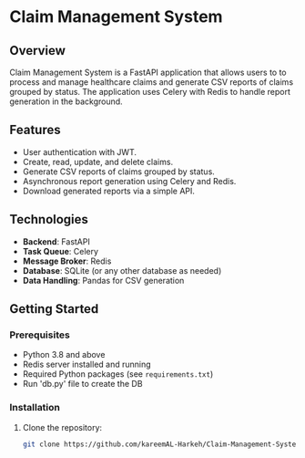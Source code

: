 # Claim Management System

## Overview
Claim Management System is a FastAPI application that allows users to to process and manage healthcare
claims and generate CSV reports of claims grouped by status. The application uses Celery with Redis to handle report generation in the background.

## Features
- User authentication with JWT.
- Create, read, update, and delete claims.
- Generate CSV reports of claims grouped by status.
- Asynchronous report generation using Celery and Redis.
- Download generated reports via a simple API.

## Technologies
- **Backend**: FastAPI
- **Task Queue**: Celery
- **Message Broker**: Redis
- **Database**: SQLite (or any other database as needed)
- **Data Handling**: Pandas for CSV generation

## Getting Started

### Prerequisites
- Python 3.8 and above
- Redis server installed and running
- Required Python packages (see `requirements.txt`)
- Run 'db.py' file to create the DB

### Installation
1. Clone the repository:
   ```bash
   git clone https://github.com/kareemAL-Harkeh/Claim-Management-System.git